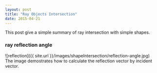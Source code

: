 ```yaml
---
layout: post
title: "Ray Objects Intersection" 
date: 2015-04-21
---
```

This post give a simple summary of ray intersection with simple shapes.

### ray reflection angle

![reflection]({{ site.url }}/images/shapeIntersection/reflection-angle.jpg)   
The image demostrates how to calculate the reflection vector by incident vector.
